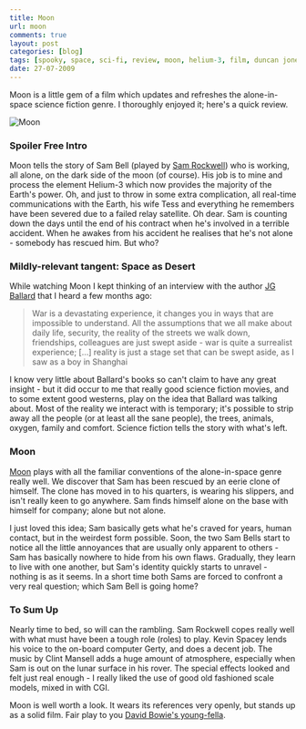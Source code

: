 ```yaml
---
title: Moon
url: moon
comments: true
layout: post
categories: [blog]
tags: [spooky, space, sci-fi, review, moon, helium-3, film, duncan jones]
date: 27-07-2009
---
```

<p class="intro">Moon is a little gem of a film which updates and refreshes the alone-in-space science fiction genre. I thoroughly enjoyed it; here's a quick review.</p>

<img src="http://farm4.static.flickr.com/3439/3762662655_0cf6e782c9.jpg" class="photo" alt="Moon" />

### Spoiler Free Intro

Moon tells the story of Sam Bell (played by <a href="http://www.imdb.com/name/nm0005377/">Sam Rockwell</a>) who is working, all alone, on the dark side of the moon (of course). His job is to mine and process the element Helium-3 which now provides the majority of the Earth's power. Oh, and just to throw in some extra complication, all real-time communications with the Earth, his wife Tess and everything he remembers have been severed due to a failed relay satellite. Oh dear. Sam is counting down the days until the end of his contract when he's involved in a terrible accident. When he awakes from his accident he realises that he's not alone - somebody has rescued him. But who?

### Mildly-relevant tangent: Space as Desert

While watching Moon I kept thinking of an interview with the author <a href="http://en.wikipedia.org/wiki/J._G._Ballard">JG Ballard</a> that I heard a few months ago:
>War is a devastating experience, it changes you in ways that are impossible to understand. All the assumptions that we all make about daily life, security, the reality of the streets we walk down, friendships, colleagues are just swept aside - war is quite a surrealist experience; [...] reality is just a stage set that can be swept aside, as I saw as a boy in Shanghai

I know very little about Ballard's books so can't claim to have any great insight - but it did occur to me that really good science fiction movies, and to some extent good westerns, play on the idea that Ballard was talking about. Most of the reality we interact with is temporary; it's possible to strip away all the people (or at least all the sane people), the trees, animals, oxygen, family and comfort. Science fiction tells the story with what's left. 

### Moon

<a href="http://www.imdb.com/title/tt1182345/">Moon</a> plays with all the familiar conventions of the alone-in-space genre really well. We discover that Sam has been rescued by an eerie clone of himself. The clone has moved in to his quarters, is wearing his slippers, and isn't really keen to go anywhere. Sam finds himself alone on the base with himself for company; alone but not alone. 

I just loved this idea; Sam basically gets what he's craved for years, human contact, but in the weirdest form possible. Soon, the two Sam Bells start to notice all the little annoyances that are usually only apparent to others - Sam has basically nowhere to hide from his own flaws. Gradually, they learn to live with one another, but Sam's identity quickly starts to unravel - nothing is as it seems. In a short time both Sams are forced to confront a very real question; which Sam Bell is going home?

### To Sum Up
Nearly time to bed, so will can the rambling. Sam Rockwell copes really well with what must have been a tough role (roles) to play. Kevin Spacey lends his voice to the on-board computer Gerty, and does a decent job. The music by Clint Mansell adds a huge amount of atmosphere, especially when Sam is out on the lunar surface in his rover. The special effects looked and felt just real enough - I really liked the use of good old fashioned scale models, mixed in with CGI. 

Moon is well worth a look. It wears its references very openly, but stands up as a solid film. Fair play to you <a href="http://www.imdb.com/name/nm1512910/" title="David Bowie's young-fella">David Bowie's young-fella</a>.